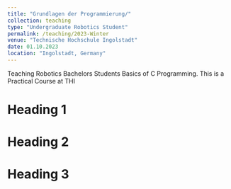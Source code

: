 ```yaml
---
title: "Grundlagen der Programmierung/"
collection: teaching
type: "Undergraduate Robotics Student"
permalink: /teaching/2023-Winter
venue: "Technische Hochschule Ingolstadt"
date: 01.10.2023
location: "Ingolstadt, Germany"
---
```


Teaching Robotics Bachelors Students Basics of C Programming. This is a Practical Course at THI

Heading 1
======

Heading 2
======

Heading 3
======
